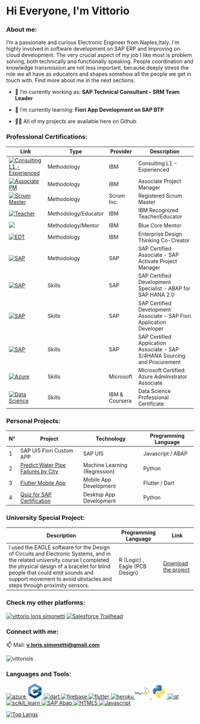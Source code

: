 <h1 align="left">Hi Everyone, I'm Vittorio</h1>
<h3 align="left">About me: </h3>
<p align="left">
I’m a passionate and curious Electronic Engineer from Naples,Italy. I'm highly involved in software development on SAP ERP and improving on cloud development. The very crucial aspect of my job I like most is problem solving, both technically and functionally speaking. People coordination and knowledge transmission are not less important, because deeply stress the role we all have as educators and shapes somehow all the people we get in touch with. Find more about me in the next sections:
</p>

- 🔭 I’m currently working as: **SAP Technical Consultant - SRM Team Leader**

- 🌱 I’m currently learning:   **Fiori App Development on SAP BTP**

- 👨‍💻 All of my projects are available here on Github

<h3 align="left">Professional Certifications: </h3>
<p align="center">
  
| Link | Type | Provider | Description |
| ----------- | ------ | ------ | ------ | 
|<a href="https://www.credly.com/earner/earned/badge/e18f1c6d-5716-4be6-995f-962f7b31ce43" target="_blank"> <img src="https://images.credly.com/size/340x340/images/eb1d0882-1877-4957-81af-361f29e3ee1b/Consulting-Level-1-Experiencedv1.png" alt="Consulting L1 - Experienced"/>| Methodology | IBM | Consulting L1 - Experienced |
|<a href="https://www.credly.com/earner/earned/badge/cff1e8fd-6c27-4587-a04f-f1795790cc4e" target="_blank"> <img src="https://images.credly.com/size/340x340/images/01a0af6e-aa37-4a4c-8b84-3a980dda4ff5/PM-Associate.png" alt="Associate PM" />| Methodology | IBM | Associate Project Manager |
|<a href="https://s3.amazonaws.com/scruminc-certs/RSM-8042170" target="_blank"> <img src="https://s3.amazonaws.com/ss4t-files/BadgeRSM1633360962364.png" alt="Scrum Master" />| Methodology | Scrum Inc. | Registered Scrum Master |
|<a href="https://www.credly.com/earner/earned/badge/52962b98-179e-4b49-af71-7341429b599a" target="_blank"> <img src="https://images.credly.com/size/340x340/images/cb7d5b5f-47f5-438f-be3c-d2d3254af584/Recognized-Teacher-Educator.png" alt="Teacher" />| Methodology/Educator | IBM | IBM Recognized Teacher/Educator |
|<a href="https://www.credly.com/badges/2daccd0d-8cb8-4f45-9a8f-0c46c8bd6729/public_url" target="_blank"> <img src="https://images.credly.com/size/340x340/images/5fc0a9df-5ff7-4bcd-8eb8-5bf512eb3a0c/Blue-Core-Mentor.png" />| Methodology/Mentor | IBM | Blue Core Mentor |
|<a href="https://www.credly.com/earner/earned/badge/58097bc9-6ead-447d-9be8-f27b3dc163c5"> <img src="https://images.credly.com/size/340x340/images/2700b813-82b8-4232-9b36-5dcd5cd24584/Badges_v8-08_Co-Creator.png" alt="EDT" />| Methodology | IBM | Enterprise Design Thinking Co-Creator |
|<a href="https://www.credly.com/badges/5d8f3acf-d1c9-4e22-a7e4-61487b0a776c" target="_blank"> <img src="https://images.credly.com/size/340x340/images/034a0102-9b43-4331-8941-a7a6ec62fb1a/C_ACTIVATE05.png" alt="SAP" />| Methodology | SAP | SAP Certified Associate - SAP Activate Project Manager |
|<a href="https://www.credly.com/earner/earned/badge/0b1dc3a4-024c-4eb6-9025-eb9fe9cc1a90" target="_blank"> <img src="https://images.credly.com/size/340x340/images/c404c861-c9d8-49d5-aa48-1e69fdb83f04/E_HANAAW_16.png" alt="SAP" />| Skills | SAP | SAP Certified Development Specialist - ABAP for SAP HANA 2.0 |
|<a href="https://www.credly.com/earner/earned/badge/cf08a317-0a60-45a5-9f3d-bbc84b143be4" target="_blank"> <img src="https://images.credly.com/size/340x340/images/844e0d1e-45e7-4818-8640-df588b002d8d/C_FIORDEV_21.png" alt="SAP" />| Skills | SAP | SAP Certified Development Associate - SAP Fiori Application Developer |
|<a href="https://www.credly.com/earner/earned/badge/ea6e428b-3312-4139-a408-3bc0143297bd" target="_blank"> <img src="https://images.credly.com/size/340x340/images/03b9f921-960b-4ca8-9e48-dacc64cada98/C_TS452_1909.png" alt="SAP" />| Skills | SAP | SAP Certified Application Associate - SAP S/4HANA Sourcing and Procurement |
|<a href="https://www.credly.com/earner/earned/badge/32614ebd-60a4-457d-b629-0b0142867ead" target="_blank"> <img src="https://images.credly.com/size/340x340/images/336eebfc-0ac3-4553-9a67-b402f491f185/azure-administrator-associate-600x600.png" alt="Azure" />| Skills | Microsoft | Microsoft Certified: Azure Administrator Associate |
|<a href="https://www.credly.com/earner/earned/badge/19abba21-c015-4665-9d57-b58312b71750" target="_blank"> <img src="https://images.credly.com/size/340x340/images/b47e9b58-7f54-4981-b156-5e7d354c8215/Professional_Certificate_-_Data_Science.png" alt="Data Science" />| Skills | IBM & Coursera | Data Science Professional Certificate |




<h3 align="left">Personal Projects: </h3>
<p align="left">
  
| N° | Project | Technology | Programming Language |
| ------ | ------ | ------ | ------ | 
|1| SAP UI5 Fiori Custom APP | SAP UI5 | Javascript / ABAP |
|2| [Predict Water Pipe Failures by City](https://github.com/vittoriols/Machine-Learning-Model-to-Predict-Water-Pipe-Failures-by-City.git) | Machine Learning (Regression) | Python |
|3| [Flutter Mobile App](https://github.com/vittoriols/Flutter-Mobile-App/blob/main/README.md) | Mobile App Development | Flutter / Dart |
|4| [Quiz for SAP Certification](https://github.com/vittoriols/Quiz-SAP-Certification) | Desktop App Development | Python |
<h3 align="left">University Special Project: </h3>
<p align="left">
  
| Description | Programming Language | Link |
| ------ | ------ | ------ |
|I used the EAGLE software for the Design of Circuits and Electronic Systems, and in the related university course I completed the physical design of a bracelet for blind people that could emit sounds and support movement to avoid obstacles and steps through proximity sensors. | R (Logic) , Eagle (PCB Design) | [Download the project](https://drive.google.com/drive/folders/1uieaA7lIue8x--Q9Pl5-OfSu9vZARuUO?usp=sharing) |

<h3 align="left">Check my other platforms: </h3>
<div>
<p align="left">
<a href="https://linkedin.com/in/vittorio-loris-simonetti" target="blank"><img align="center" src="https://raw.githubusercontent.com/rahuldkjain/github-profile-readme-generator/master/src/images/icons/Social/linked-in-alt.svg" alt="vittorio loris simonetti" height="30" width="40" /></a> 
<a href="https://trailblazer.me/id/vlsimonetti " target="blank"><img align="center" src="https://trailhead.salesforce.com/assets/ranks/adventurer-7ef27eea9542ac4d20cecd3a8ac9e70e3e09e7d90ac062ea7c92971face2f277.png" alt="Salesforce Trailhead" height="30" width="40" /></a> </p> </div>


<h3 align="left">Connect with me:</h3>


📫 Mail: **v.loris.simonetti@gmail.com** 

<p align="left"> <img src="https://komarev.com/ghpvc/?username=vittoriols&label=Profile%20views&color=0e75b6&style=flat" alt="vittoriols" /> </p>
<h3 align="left">Languages and Tools:</h3>
<p align="left"> <a href="https://azure.microsoft.com/en-in/" target="_blank"> <img src="https://www.vectorlogo.zone/logos/microsoft_azure/microsoft_azure-icon.svg" alt="azure" width="40" height="40"/> </a> <a href="https://www.w3schools.com/cpp/" target="_blank"> <img src="https://raw.githubusercontent.com/devicons/devicon/master/icons/cplusplus/cplusplus-original.svg" alt="cplusplus" width="40" height="40"/> </a> <a href="https://dart.dev" target="_blank"> <img src="https://www.vectorlogo.zone/logos/dartlang/dartlang-icon.svg" alt="dart" width="40" height="40"/> </a> <a href="https://firebase.google.com/" target="_blank"> <img src="https://www.vectorlogo.zone/logos/firebase/firebase-icon.svg" alt="firebase" width="40" height="40"/> </a> <a href="https://flutter.dev" target="_blank"> <img src="https://www.vectorlogo.zone/logos/flutterio/flutterio-icon.svg" alt="flutter" width="40" height="40"/> </a> <a href="https://heroku.com" target="_blank"> <img src="https://www.vectorlogo.zone/logos/heroku/heroku-icon.svg" alt="heroku" width="40" height="40"/> </a> <a href="https://www.mysql.com/" target="_blank"> <img src="https://raw.githubusercontent.com/devicons/devicon/master/icons/mysql/mysql-original-wordmark.svg" alt="mysql" width="40" height="40"/> </a> <a href="https://www.python.org" target="_blank"> <img src="https://raw.githubusercontent.com/devicons/devicon/master/icons/python/python-original.svg" alt="python" width="40" height="40"/> </a> <a href="https://www.qt.io/" target="_blank"> <img src="https://upload.wikimedia.org/wikipedia/commons/0/0b/Qt_logo_2016.svg" alt="qt" width="40" height="40"/> </a> <a href="https://scikit-learn.org/" target="_blank"> <img src="https://upload.wikimedia.org/wikipedia/commons/0/05/Scikit_learn_logo_small.svg" alt="scikit_learn" width="40" height="40"/> </a> <a href="https://www.sap.com/" target="_blank"> <img src="https://upload.wikimedia.org/wikipedia/commons/5/59/SAP_2011_logo.svg" alt="SAP Abap" width="65" height="40"/> </a> <a href="https://www.html.it/" target="_blank"> <img src="https://upload.wikimedia.org/wikipedia/commons/6/61/HTML5_logo_and_wordmark.svg" alt="HTML5" width="40" height="40"/> </a> <a href="https://www.javascript.com/" target="_blank"> <img src="https://upload.wikimedia.org/wikipedia/commons/9/99/Unofficial_JavaScript_logo_2.svg" alt="Javascript" width="40" height="40"/> </a> </p>

[![Top Langs](https://github-readme-stats.vercel.app/api/top-langs/?username=vittoriols)](https://github.com/vittoriols/github-readme-stats)


